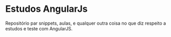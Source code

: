 # Estudos AngularJs
Repositório par snippets, aulas, e qualquer outra coisa no que diz respeito a estudos e teste com AngularJS.
